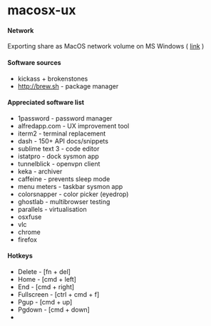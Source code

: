 macosx-ux
=========

#### Network
Exporting share as MacOS network volume on MS Windows ( [link](http://en.wikipedia.org/wiki/ExtremeZ-IP) )

#### Software sources
+ kickass + brokenstones
+ http://brew.sh - package manager

#### Appreciated software list
+ 1password - password manager
+ alfredapp.com - UX improvement tool
+ iterm2 - terminal replacement
+ dash - 150+ API docs/snippets
+ sublime text 3 - code editor
+ istatpro - dock sysmon app
+ tunnelblick - openvpn client
+ keka - archiver
+ caffeine - prevents sleep mode
+ menu meters - taskbar sysmon app
+ colorsnapper - color picker (eyedrop)
+ ghostlab - multibrowser testing
+ parallels - virtualisation
+ osxfuse
+ vlc
+ chrome
+ firefox


#### Hotkeys
+ Delete - [fn + del]
+ Home - [cmd + left]
+ End - [cmd + right]
+ Fullscreen - [ctrl + cmd + f]
+ Pgup - [cmd + up]
+ Pgdown - [cmd + down]
+ 

